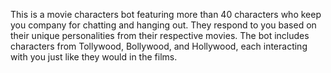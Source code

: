 This is a movie characters bot featuring more than 40 characters who keep you company for chatting and hanging out. They respond to you based on their unique personalities from their respective movies. The bot includes characters from Tollywood, Bollywood, and Hollywood, each interacting with you just like they would in the films.
